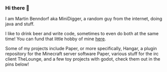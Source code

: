  ### Hi there 👋

I am Martin Benndorf aka MiniDigger, a random guy from the internet, doing java and stuff.  

I like to drink beer and write code, sometimes to even do both at the same time! You can fund that little hobby of mine [here](https://github.com/sponsors/MiniDigger).

Some of my projects include Paper, or more specifically, Hangar, a plugin repository for the Minecraft server software Paper, various stuff for the irc client TheLounge, and a few toy projects with godot, check them out in the pins below!
